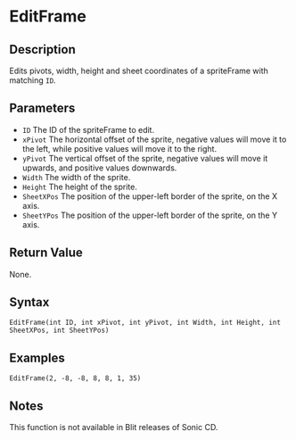 # EditFrame

## Description
Edits pivots, width, height and sheet coordinates of a spriteFrame with matching `ID`.

## Parameters

- `ID`
The ID of the spriteFrame to edit.
- `xPivot`
The horizontal offset of the sprite, negative values will move it to the left, while positive values will move it to the right.
- `yPivot`
The vertical offset of the sprite, negative values will move it upwards, and positive values downwards.
- `Width`
The width of the sprite.
- `Height`
The height of the sprite.
- `SheetXPos`
The position of the upper-left border of the sprite, on the X axis.
- `SheetYPos`
The position of the upper-left border of the sprite, on the Y axis.

## Return Value
None.

## Syntax
```
EditFrame(int ID, int xPivot, int yPivot, int Width, int Height, int SheetXPos, int SheetYPos)
```

## Examples
```
EditFrame(2, -8, -8, 8, 8, 1, 35)
```

## Notes
This function is not available in Blit releases of Sonic CD.